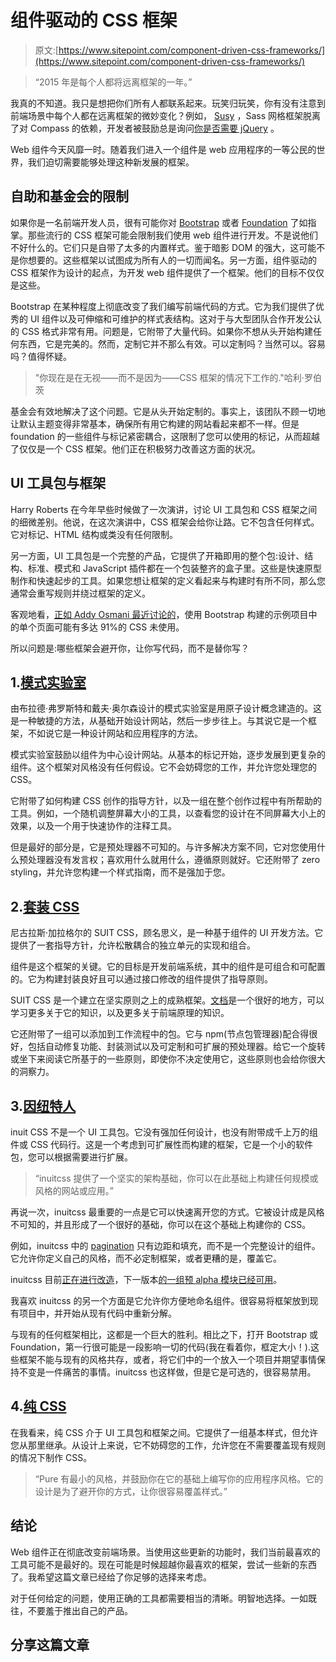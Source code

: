 # 组件驱动的 CSS 框架

> 原文:[https://www.sitepoint.com/component-driven-css-frameworks/](https://www.sitepoint.com/component-driven-css-frameworks/)

> “2015 年是每个人都将远离框架的一年。”

我真的不知道。我只是想把你们所有人都联系起来。玩笑归玩笑，你有没有注意到前端场景中每个人都在远离框架的微妙变化？例如， [Susy](http://susy.oddbird.net/) ，Sass 网格框架脱离了对 Compass 的依赖，开发者被鼓励总是询问[你是否需要 jQuery](http://youmightnotneedjquery.com/) 。

Web 组件今天风靡一时。随着我们进入一个组件是 web 应用程序的一等公民的世界，我们迫切需要能够处理这种新发展的框架。

## 自助和基金会的限制

如果你是一名前端开发人员，很有可能你对 [Bootstrap](http://getbootstrap.com/) 或者 [Foundation](http://foundation.zurb.com/) 了如指掌。那些流行的 CSS 框架可能会限制我们使用 web 组件进行开发。不是说他们不好什么的。它们只是自带了太多的内置样式。鉴于暗影 DOM 的强大，这可能不是你想要的。这些框架以试图成为所有人的一切而闻名。另一方面，组件驱动的 CSS 框架作为设计的起点，为开发 web 组件提供了一个框架。他们的目标不仅仅是这些。

Bootstrap 在某种程度上彻底改变了我们编写前端代码的方式。它为我们提供了优秀的 UI 组件以及可伸缩和可维护的样式表结构。这对于与大型团队合作开发公认的 CSS 格式非常有用。问题是，它附带了大量代码。如果你不想从头开始构建任何东西，它是完美的。然而，定制它并不那么有效。可以定制吗？当然可以。容易吗？值得怀疑。

> "你现在是在无视——而不是因为——CSS 框架的情况下工作的."哈利·罗伯茨

基金会有效地解决了这个问题。它是从头开始定制的。事实上，该团队不顾一切地让默认主题变得非常基本，确保所有用它构建的网站看起来都不一样。但是 foundation 的一些组件与标记紧密耦合，这限制了您可以使用的标记，从而超越了仅仅是一个 CSS 框架。他们正在积极努力改善这方面的状况。

## UI 工具包与框架

Harry Roberts 在今年早些时候做了一次演讲，讨论 UI 工具包和 CSS 框架之间的细微差别。他说，在这次演讲中，CSS 框架会给你让路。它不包含任何样式。它对标记、HTML 结构或类没有任何限制。

另一方面，UI 工具包是一个完整的产品，它提供了开箱即用的整个包:设计、结构、标准、模式和 JavaScript 插件都在一个包装整齐的盒子里。这些是快速原型制作和快速起步的工具。如果您想让框架的定义看起来与构建时有所不同，那么您通常会重写规则并绕过框架的定义。

客观地看，[正如 Addy Osmani 最近讨论的](http://addyosmani.com/blog/removing-unused-css/)，使用 Bootstrap 构建的示例项目中的单个页面可能有多达 91%的 CSS 未使用。

所以问题是:哪些框架会避开你，让你写代码，而不是替你写？

## 1.[模式实验室](http://patternlab.io/)

由布拉德·弗罗斯特和戴夫·奥尔森设计的模式实验室是用原子设计概念建造的。这是一种敏捷的方法，从基础开始设计网站，然后一步步往上。与其说它是一个框架，不如说它是一种设计网站和应用程序的方法。

模式实验室鼓励以组件为中心设计网站。从基本的标记开始，逐步发展到更复杂的组件。这个框架对风格没有任何假设。它不会妨碍您的工作，并允许您处理您的 CSS。

它附带了如何构建 CSS 创作的指导方针，以及一组在整个创作过程中有所帮助的工具。例如，一个随机调整屏幕大小的工具，以查看您的设计在不同屏幕大小上的效果，以及一个用于快速协作的注释工具。

但是最好的部分是，它是预处理器不可知的。与许多解决方案不同，它对您使用什么预处理器没有发言权；喜欢用什么就用什么，遵循原则就好。它还附带了 zero styling，并允许您构建一个样式指南，而不是强加于您。

## 2.[套装 CSS](http://suitcss.github.io/)

尼古拉斯·加拉格尔的 SUIT CSS，顾名思义，是一种基于组件的 UI 开发方法。它提供了一套指导方针，允许松散耦合的独立单元的实现和组合。

组件是这个框架的关键。它的目标是开发前端系统，其中的组件是可组合和可配置的。它为构建封装良好且可以通过接口修改的组件提供了指导原则。

SUIT CSS 是一个建立在坚实原则之上的成熟框架。[文档](https://github.com/suitcss/suit/tree/master/doc)是一个很好的地方，可以学习更多关于它的知识，以及更多关于前端原理的知识。

它还附带了一组可以添加到工作流程中的包。它与 npm(节点包管理器)配合得很好，包括自动修复功能、封装测试以及可定制和可扩展的预处理器。给它一个旋转或坐下来阅读它所基于的一些原则，即使你不决定使用它，这些原则也会给你很大的洞察力。

## 3.[因纽特人](https://github.com/inuitcss/getting-started)

inuit CSS 不是一个 UI 工具包。它没有强加任何设计，也没有附带成千上万的组件或 CSS 代码行。这是一个考虑到可扩展性而构建的框架，它是一个小的软件包，您可以根据需要进行扩展。

> “inuitcss 提供了一个坚实的架构基础，你可以在此基础上构建任何规模或风格的网站或应用。”

再说一次，inuitcss 最重要的一点是它可以快速离开您的方式。它被设计成是风格不可知的，并且形成了一个很好的基础，你可以在这个基础上构建你的 CSS。

例如，inuitcss 中的 [pagination](https://github.com/csswizardry/inuit.css/blob/master/objects/_pagination.scss) 只有边距和填充，而不是一个完整设计的组件。它允许你定义自己的风格，而不必定制框架，或者更糟的是，覆盖它。

inuitcss 目前[正在进行改造](https://github.com/csswizardry/inuit.css/issues/291)，下一版本[的一组预 alpha 模块已经可用](https://github.com/inuitcss)。

我喜欢 inuitcss 的另一个方面是它允许你方便地命名组件。很容易将框架放到现有项目中，并开始从现有代码中重新分解。

与现有的任何框架相比，这都是一个巨大的胜利。相比之下，打开 Bootstrap 或 Foundation，第一行很可能是一段影响一切的代码(我在看着你，框定大小！).这些框架不能与现有的风格共存，或者，将它们中的一个放入一个项目并期望事情保持不变是一件痛苦的事情。inuitcss 也这样做，但是它是可选的，很容易禁用。

## 4.[纯 CSS](http://purecss.io/)

在我看来，纯 CSS 介于 UI 工具包和框架之间。它提供了一组基本样式，但允许您从那里继承。从设计上来说，它不妨碍您的工作，允许您在不需要覆盖现有规则的情况下制作 CSS。

> “Pure 有最小的风格，并鼓励你在它的基础上编写你的应用程序风格。它的设计是为了避开你的方式，让你很容易覆盖样式。”

## 结论

Web 组件正在彻底改变前端场景。当使用这些更新的功能时，我们当前最喜欢的工具可能不是最好的。现在可能是时候超越你最喜欢的框架，尝试一些新的东西了。我希望这篇文章已经给了你足够的选择来考虑。

对于任何给定的问题，使用正确的工具都需要相当的清晰。明智地选择。一如既往，不要羞于推出自己的产品。

## 分享这篇文章